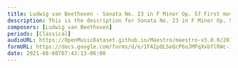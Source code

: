 ```yaml
---
title: Ludwig van Beethoven - Sonata No. 23 in F Minor Op. 57 First movement (5)
description: This is the description for Sonata No. 23 in F Minor Op. 57 First movement by Ludwig van Beethoven
composers: [Ludwig van Beethoven]
periods: [Classical]
audioURL: https://OpenMusicDataset.github.io/Maestro/maestro-v3.0.0/2011/MIDI-Unprocessed_21_R1_2011_MID--AUDIO_R1-D8_08_Track08_wav.midi
formURL: https://docs.google.com/forms/d/e/1FAIpQLSeQcP6oJMPqXxbflRWc-iuINCTwtLKyCn0UrjIvbJcUi9Qdbw/viewform
date: 2021-08-08T07:43:13-06:00
---
```

